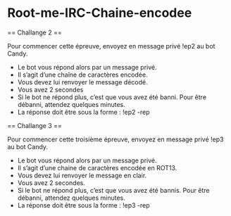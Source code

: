 # Root-me-IRC-Chaine-encodee
 
== Challange 2 ==

Pour commencer cette épreuve, envoyez en message privé !ep2 au bot Candy.

- Le bot vous répond alors par un message privé.
- Il s’agit d’une chaîne de caractères encodée.
- Vous devez lui renvoyer le message décodé.
- Vous avez 2 secondes
- Si le bot ne répond plus, c’est que vous avez été banni. Pour être débanni, attendez quelques minutes.
- La réponse doit être sous la forme :
!ep2 -rep <reponse>


== Challange 3 ==

Pour commencer cette troisième épreuve, envoyez en message privé !ep3 au bot Candy.

- Le bot vous répond alors par un message privé.
- Il s’agit d’une chaine de caractères encodée en ROT13.
- Vous devez lui renvoyer le message en clair.
- Vous avez 2 secondes.
- Si le bot ne répond plus, c’est que vous avez été bannis. Pour être débanni, attendez quelques minutes.
- La réponse doit être sous la forme :
!ep3 -rep <reponse>
